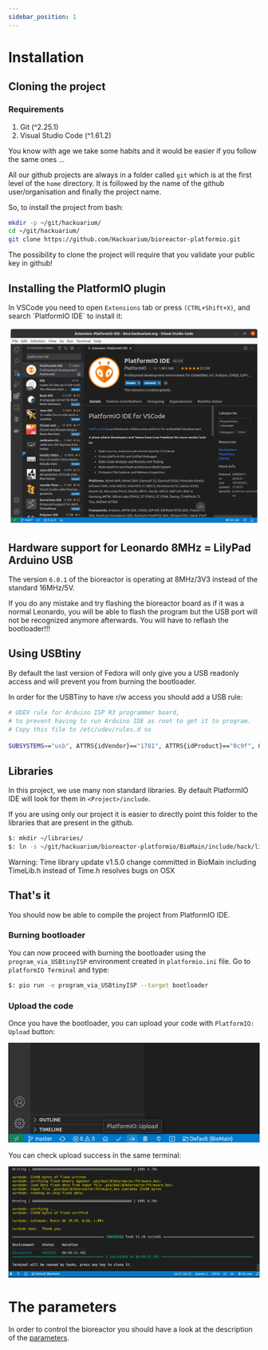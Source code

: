 ```yaml
---
sidebar_position: 1
---
```


# Installation

## Cloning the project

### Requirements

1. Git (^2.25.1)
2. Visual Studio Code (^1.61.2)

You know with age we take some habits and it would be easier if you follow the same ones ...

All our github projects are always in a folder called `git`
which is at the first level of the `home` directory. It is followed by the
name of the github user/organisation and finally the project name.

So, to install the project from bash:

```bash
mkdir -p ~/git/hackuarium/
cd ~/git/hackuarium/
git clone https://github.com/Hackuarium/bioreactor-platformio.git
```

The possibility to clone the project will require that you validate your public key
in github!

## Installing the PlatformIO plugin

In VSCode you need to open `Extensions` tab or press `(CTRL+Shift+X)`, and search ´PlatformIO IDE´ to install it:

![PlatformIO IDE](platformio.png)

## Hardware support for Leonardo 8MHz = LilyPad Arduino USB

The version `6.0.1` of the bioreactor is operating at 8MHz/3V3 instead of the standard 16MHz/5V.

If you do any mistake and try flashing the bioreactor board as if it was a normal Leonardo, you will be able to flash the program but the USB port will not be recognized anymore afterwards. You will have to reflash the bootloader!!!

## Using USBtiny

By default the last version of Fedora will only give you a USB readonly access and will prevent you from burning the bootloader.

In order for the USBTiny to have r/w access you should add a USB rule:

```bash
# UDEV rule for Arduino ISP R3 programmer board,
# to prevent having to run Arduino IDE as root to get it to program.
# Copy this file to /etc/udev/rules.d so

SUBSYSTEMS=="usb", ATTRS{idVendor}=="1781", ATTRS{idProduct}=="0c9f", GROUP="plugdev", MODE="0666"
```

## Libraries

In this project, we use many non standard libraries. By default PlatformIO IDE will look for them in `<Project>/include`.

If you are using only our project it is easier to directly point this folder to the libraries that are present in the github.

```bash
$: mkdir ~/libraries/
$: ln -s ~/git/hackuarium/bioreactor-platformio/BioMain/include/hack/libraries/ ~/libraries/
```

Warning: Time library update v1.5.0 change committed in BioMain including TimeLib.h instead of Time.h resolves bugs on OSX

## That's it

You should now be able to compile the project from PlatformIO IDE.

### Burning bootloader

You can now proceed with burning the bootloader using the `program_via_USBtinyISP` environment created in `platformio.ini` file. Go to `platformIO Terminal` and type:

```bash
$: pio run -e program_via_USBtinyISP --target bootloader
```

### Upload the code

Once you have the bootloader, you can upload your code with `PlatformIO: Upload` button:

![Upload option](upload.png)

You can check upload success in the same terminal:

![Upload success](upload-success.png)

# The parameters

In order to control the bioreactor you should have a look at the description of the [parameters](parameters.md).
